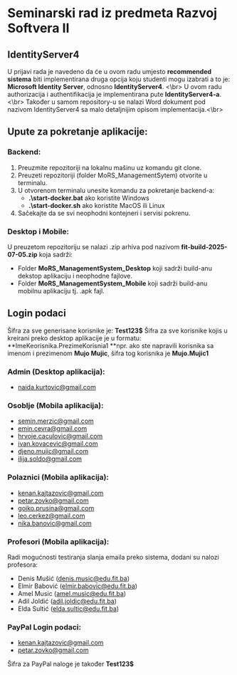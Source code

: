 # Seminarski rad iz predmeta Razvoj Softvera II

## IdentityServer4

U prijavi rada je navedeno da će u ovom radu umjesto **recommended sistema** biti implementirana druga opcija koju studenti mogu izabrati a to je: **Microsoft Identity Server**, odnosno **IdentityServer4**. <\br>
U ovom radu authorizacija i authentifikacija je implementirana pute **IdentityServer4-a**.<\br>
Također u samom repository-u se nalazi Word dokument pod nazivom IdentityServer4 sa malo detaljnijim opisom implementacija.<\br>

## Upute za pokretanje aplikacije:

### Backend:

1. Preuzmite repozitoriji na lokalnu mašinu uz komandu git clone.
2. Preuzeti repozitoriji (folder MoRS_ManagementSytem) otvorite u terminalu.
3. U otvorenom terminalu unesite komandu za pokretanje backend-a:
	- **.\start-docker.bat** ako koristite Windows
	- **.\start-docker.sh** ako koristite MacOS ili Linux
4. Sačekajte da se svi neophodni kontejneri i servisi pokrenu.

### Desktop i Mobile:
U preuzetom repozitoriju se nalazi .zip arhiva pod nazivom **fit-build-2025-07-05.zip** koja sadrži:
- Folder **MoRS_ManagementSystem_Desktop** koji sadrži build-anu dekstop aplikaciju i neophodne fajlove.
- Folder **MoRS_ManagementSystem_Mobile** koji sadrži build-anu mobilnu aplikaciju tj. .apk fajl.

## Login podaci

Šifra za sve generisane korisnike je: **Test123$**
Šifra za sve korisnike kojis u kreirani preko desktop aplikacije je u formatu: **ImeKeorisnika.PrezimeKorisnia1 **npr. ako ste napravili korisnika sa imenom i prezimenom **Mujo Mujic**, šifra tog korisnika je **Mujo.Mujic1**

### Admin (Desktop aplikacija):
- naida.kurtovic@gmail.com

### Osoblje (Mobila aplikacija):
- semin.merzic@gmail.com
- emin.cevra@gmail.com
- hrvoje.caculovic@gmail.com
- ivan.kovacevic@gmail.com
- djeno.mujic@gmail.com
- ilija.soldo@gmail.com

### Polaznici (Mobila aplikacija):
- kenan.kajtazovic@gmail.com
- petar.zovko@gmail.com
- gojko.prusina@gmail.com
- leo.cerkez@gmail.com
- nika.banovic@gmail.com

### Profesori (Mobila aplikacija):
Radi mogućnosti testiranja slanja emaila preko sistema, dodani su nalozi profesora: 
- Denis Mušić (denis.music@edu.fit.ba)
- Elmir Babović (elmir.babovic@edu.fit.ba)
- Amel Music (amel.music@edu.fit.ba)
- Adil Joldić (adil.joldic@edu.fit.ba)
- Elda Sultić (elda.sultic@edu.fit.ba)

### PayPal Login podaci:
- kenan.kajtazovic@gmail.com 
- petar.zovko@gmail.com 

Šifra za PayPal naloge je također **Test123$**



